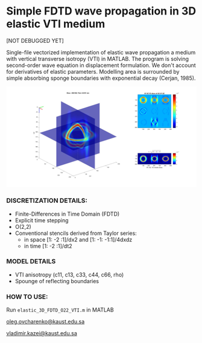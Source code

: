 # **Simple FDTD wave propagation in 3D elastic VTI medium**

[NOT DEBUGGED YET]

Single-file vectorized implementation of elastic wave propagation a medium with vertical transverse isotropy (VTI) in MATLAB. The program is solving second-order wave equation in displacement formulation. We don't account for derivatives of elastic parameters. Modelling area is surrounded by simple absorbing sponge boundaries with exponential decay (Cerjan, 1985). 

![Wavefield example](img/snap.jpg)

### **DISCRETIZATION DETAILS**:
* Finite-Differences in Time Domain (FDTD)
* Explicit time stepping
* O(2,2)
* Conventional stencils derived from Taylor series: 
    * in space [1: -2 :1]/dx2 and [1: -1: -1:1]/4dxdz
    * in time [1: -2 :1]/dt2

### **MODEL DETAILS**
* VTI anisotropy (c11, c13, c33, c44, c66, rho)
* Spounge of reflecting boundaries

### **HOW TO USE**: 
Run `elastic_3D_FDTD_O22_VTI.m` in MATLAB

oleg.ovcharenko@kaust.edu.sa

vladimir.kazei@kaust.edu.sa
